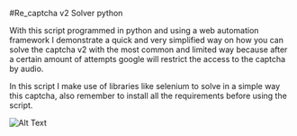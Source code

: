 #Re_captcha v2 Solver python

With this script programmed in python and using a web automation framework I demonstrate a quick and very simplified way on how you can solve the captcha v2 with the most common and limited way because after a certain amount of attempts google will restrict the access to the captcha by audio.

In this script I make use of libraries like selenium to solve in a simple way this captcha, also remember to install all the requirements before using the script. 



![Alt Text](https://media.giphy.com/media/vFKqnCdLPNOKc/giphy.gif)
